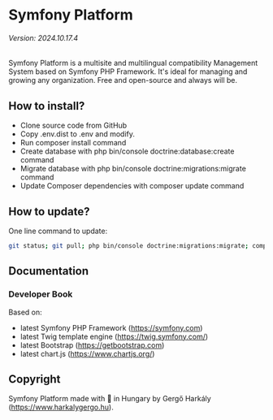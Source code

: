 # Symfony Platform
###### Version: 2024.10.17.4

Symfony Platform is a multisite and multilingual compatibility Management System based on Symfony PHP Framework. It's ideal for managing and growing any organization. Free and open-source and always will be.

## How to install?

- Clone source code from GitHub
- Copy .env.dist to .env and modify.
- Run composer install command
- Create database with php bin/console doctrine:database:create command
- Migrate database with php bin/console doctrine:migrations:migrate command
- Update Composer dependencies with composer update command

## How to update?

One line command to update:

```bash
git status; git pull; php bin/console doctrine:migrations:migrate; composer update; composer dump-autoload -o; php bin/console cache:clear;
```

## Documentation

### Developer Book

Based on:

 - latest Symfony PHP Framework (https://symfony.com)
 - latest Twig template engine (https://twig.symfony.com/)
 - latest Bootstrap (https://getbootstrap.com)
 - latest chart.js (https://www.chartjs.org/)

## Copyright

Symfony Platform made with 💚 in Hungary by Gergő Harkály (https://www.harkalygergo.hu).
